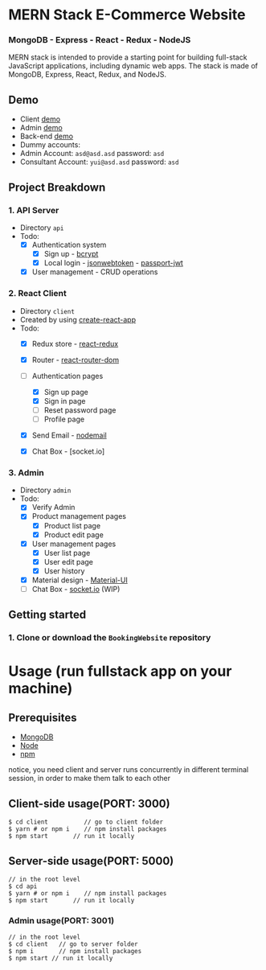 
# MERN Stack E-Commerce Website

### MongoDB - Express - React - Redux - NodeJS

MERN stack is intended to provide a starting point for building full-stack JavaScript applications, including dynamic web apps. The stack is made of MongoDB, Express, React, Redux, and NodeJS.


## Demo

- Client [demo](https://tantannn.github.io/e-commerce/)
- Admin [demo](https://e-commerce-admin-bunny.netlify.app/)
- Back-end [demo](https://e-commerce-qsq9.onrender.com/)
- Dummy accounts:
 - Admin Account: `asd@asd.asd` password: `asd`
 - Consultant Account: `yui@asd.asd` password: `asd`

## Project Breakdown

### 1. API Server

- Directory `api`
- Todo:
  - [x] Authentication system 
    - [x] Sign up - [bcrypt](https://www.npmjs.com/package/bcrypt)
    - [x] Local login - [jsonwebtoken](https://www.npmjs.com/package/jsonwebtoken) - [passport-jwt](https://www.npmjs.com/package/passport-jwt)
  - [x] User management - CRUD operations

### 2. React Client

- Directory `client`
- Created by using [create-react-app](https://www.npmjs.com/package/create-react-app)
- Todo:
  - [x] Redux store - [react-redux](https://www.npmjs.com/package/react-redux)
  - [x] Router - [react-router-dom](https://www.npmjs.com/package/react-router-dom) 
  - [ ] Authentication pages
    - [x] Sign up page
    - [x] Sign in page 
    - [ ] Reset password page
    - [ ] Profile page
  - [x] Send Email - [nodemail](https://www.npmjs.com/package/nodemailer)
  - [x] Chat Box - [socket.io] 


### 3. Admin

- Directory `admin`
- Todo:
  - [x] Verify Admin
  - [x] Product management pages
    - [x] Product list page
    - [x] Product edit page
  - [x] User management pages
    - [x] User list page
    - [x] User edit page
    - [x] User history
  - [x] Material design - [Material-UI](https://material-ui.com)
  - [ ] Chat Box - [socket.io](https://socket.io/) (WIP)

## Getting started

### 1. Clone or download the `BookingWebsite` repository

# Usage (run fullstack app on your machine)

## Prerequisites
- [MongoDB](https://www.mongodb.com/docs/manual/installation/)
- [Node](https://nodejs.org/en/download/) 
- [npm](https://nodejs.org/en/download/package-manager/)

notice, you need client and server runs concurrently in different terminal session, in order to make them talk to each other

## Client-side usage(PORT: 3000)
```terminal
$ cd client          // go to client folder
$ yarn # or npm i    // npm install packages
$ npm start       // run it locally
```

## Server-side usage(PORT: 5000)

```terminal
// in the root level
$ cd api
$ yarn # or npm i    // npm install packages
$ npm start       // run it locally
```

### Admin usage(PORT: 3001)

```terminal
// in the root level
$ cd client   // go to server folder
$ npm i       // npm install packages
$ npm start // run it locally
```


